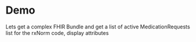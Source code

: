


# Demo

Lets get a complex FHIR Bundle and get a list of active MedicationRequests list
for the rxNorm code, display attributes



